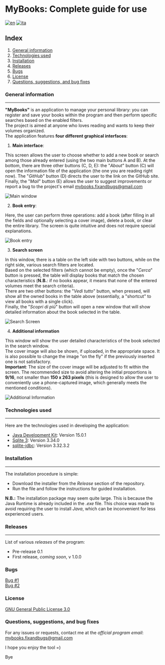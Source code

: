 # MyBooks: Complete guide for use

[![en](https://img.shields.io/badge/lang-en-red.svg)](README-ENG.md)
[![ita](https://img.shields.io/badge/lang-ita-green.svg)](README.md)

## Index
1. [General information](#general-information)
2. [Technologies used](#technologies-used)
3. [Installation](#installation)
4. [Releases](#releases)
5. [Bugs](#bugs)
6. [License](#license)
7. [Questions, suggestions, and bug fixes](#questions-suggestions-and-bug-fixes)

### General information
***
**"MyBooks"** is an application to manage your personal library: you can register and save your books within the program and then perform specific searches based on the enabled filters.  
The project is aimed at anyone who loves reading and wants to keep their volumes organized.  
The application features **four different graphical interfaces**:

1) **Main interface**: 

This screen allows the user to choose whether to add a new book or search among those already entered (using the two main buttons A and B). At the bottom, there are three other buttons (C, D, E): the "*About*" button (C) will open the information file of the application (the one you are reading right now). The "*GitHub*" button (D) directs the user to the link on the GitHub site.  
Finally, the "*Mail*" button (E) allows the user to suggest improvements or report a bug to the project's email mybooks.fixandbugs@gmail.com

![Main window](https://github.com/RichardBoy05/MyBooks/blob/main/res/window1.png)

2) **Book entry**: 

Here, the user can perform three operations: add a book (after filling in all the fields and optionally selecting a cover image), delete a book, or clear the entire library. The screen is quite intuitive and does not require special explanations.

![Book entry](https://github.com/RichardBoy05/MyBooks/blob/main/res/window2.png)

3) **Search screen**

In this window, there is a table on the left side with two buttons, while on the right side, various search filters are located.  
Based on the selected filters (which cannot be empty), once the "*Cerca*" button is pressed, the table will display books that match the chosen characteristics (**N.B.**: if no books appear, it means that none of the entered volumes meet the search criteria).  
There are two other buttons: the "*Vedi tutto*" button, when pressed, will show all the owned books in the table above (essentially, a "shortcut" to view all books with a single click).  
Finally, the "*Scopri di più*" button will open a new window that will show detailed information about the book selected in the table.

![Search Screen](https://github.com/RichardBoy05/MyBooks/blob/main/res/window3.png)

4) **Additional information**

This window will show the user detailed characteristics of the book selected in the search window.  
The cover image will also be shown, if uploaded, in the appropriate space. It is also possible to change the image "on the fly" if the previously inserted one is not satisfactory.  
**Important**: The size of the cover image will be adjusted to fit within the screen. The recommended size to avoid altering the initial proportions is **9/16**, not smaller than **150 x 263 pixels** (this is designed to allow the user to conveniently use a phone-captured image, which generally meets the mentioned conditions).

![Additional Information](https://github.com/RichardBoy05/MyBooks/blob/main/res/window4.png)

### Technologies used
***
Here are the technologies used in developing the application:  
* [Java Development Kit](https://www.oracle.com/it/java/technologies/javase-jdk15-doc-downloads.html): Version 15.0.1 
* [Sqlite 3](https://www.sqlite.org/download.html): Version 3.34.0
* [sqlite-jdbc](https://github.com/xerial/sqlite-jdbc/releases): Version 3.32.3.2

### Installation
***
The installation procedure is simple:  
* Download the installer from the *Release* section of the repository.
* Run the file and follow the instructions for guided installation.

**N.B.:** The installation package may seem quite large. This is because the Java Runtime is already included in the *.exe* file. This choice was made to avoid requiring the user to install *Java*, which can be inconvenient for less experienced users.

### Releases
***
List of various *releases* of the program:
* Pre-release 0.1
* First release, *coming soon*, v 1.0.0

### Bugs

[Bug #1](https://github.com/RichardBoy05/MyBooks/issues/2)  
[Bug #2](https://github.com/RichardBoy05/MyBooks/issues/4)

### License

[GNU General Public License 3.0](https://github.com/RichardBoy05/MyBooks/blob/main/LICENSE)

### Questions, suggestions, and bug fixes

For any issues or requests, contact me at the *official program email*: mybooks.fixandbugs@gmail.com

I hope you enjoy the tool =)

Bye
